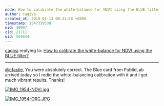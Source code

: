 ```yaml
---
node: How to calibrate the white-balance for NDVI using the BLUE filter?
author: cagiva
created_at: 2019-01-13 00:31:48 +0000
timestamp: 1547339508
nid: 18097
cid: 21711
uid: 569044
---
```




[cagiva](../profile/cagiva) replying to: [How to calibrate the white-balance for NDVI using the BLUE filter?](../notes/cagiva/01-10-2019/ndvi-for-blue-filter)

----
[@cfastie](/profile/cfastie), You were absolutely correct. The Blue card from PublicLab arrived today so I redid the white-balancing calibration with it and I got much vibrant results. Thanks!

[![IMG_1954-NDVI.jpg](/i/28766)](/i/28766)

[![IMG_1954-ORG.JPG](/i/28767)](/i/28767)



